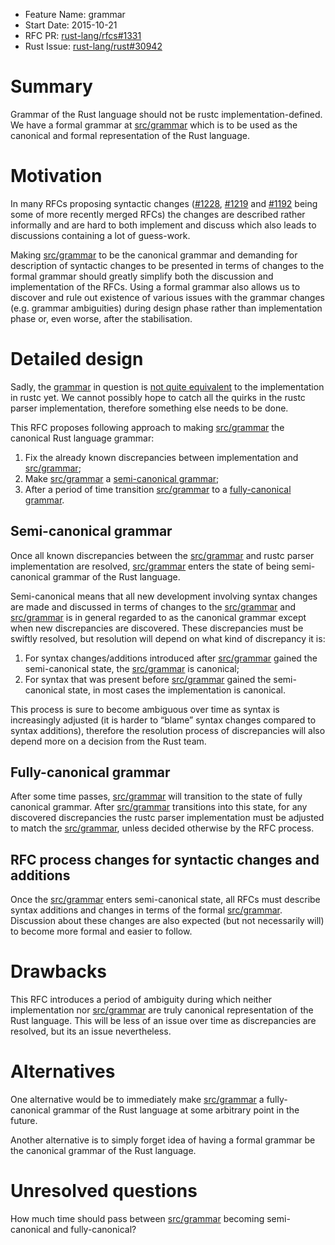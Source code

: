 - Feature Name: grammar
- Start Date: 2015-10-21
- RFC PR: [rust-lang/rfcs#1331](https://github.com/rust-lang/rfcs/pull/1331)
- Rust Issue: [rust-lang/rust#30942](https://github.com/rust-lang/rust/issues/30942)

# Summary
[summary]: #summary
[src/grammar]: https://github.com/rust-lang/rust/tree/master/src/grammar

Grammar of the Rust language should not be rustc implementation-defined. We have a formal grammar
at [src/grammar] which is to be used as the canonical and formal representation of the Rust
language.

# Motivation
[motivation]: #motivation
[#1228]: https://github.com/rust-lang/rfcs/blob/master/text/1228-placement-left-arrow.md
[#1219]: https://github.com/rust-lang/rfcs/blob/master/text/1219-use-group-as.md
[#1192]: https://github.com/rust-lang/rfcs/blob/master/text/1192-inclusive-ranges.md

In many RFCs proposing syntactic changes ([#1228], [#1219] and [#1192] being some of more recently
merged RFCs) the changes are described rather informally and are hard to both implement and
discuss which also leads to discussions containing a lot of guess-work.

Making [src/grammar] to be the canonical grammar and demanding for description of syntactic changes
to be presented in terms of changes to the formal grammar should greatly simplify both the
discussion and implementation of the RFCs. Using a formal grammar also allows us to discover and
rule out existence of various issues with the grammar changes (e.g. grammar ambiguities) during
design phase rather than implementation phase or, even worse, after the stabilisation.

# Detailed design
[design]: #detailed-design
[A-grammar]: https://github.com/rust-lang/rust/issues?utf8=✓&q=is:issue+is:open+label:A-grammar

Sadly, the [grammar][src/grammar] in question is [not quite equivalent][A-grammar] to the
implementation in rustc yet. We cannot possibly hope to catch all the quirks in the rustc parser
implementation, therefore something else needs to be done.

This RFC proposes following approach to making [src/grammar] the canonical Rust language grammar:

1. Fix the already known discrepancies between implementation and [src/grammar];
2. Make [src/grammar] a [semi-canonical grammar];
3. After a period of time transition [src/grammar] to a [fully-canonical grammar].

## Semi-canonical grammar
[semi-canonical grammar]: #semi-canonical-grammar

Once all known discrepancies between the [src/grammar] and rustc parser implementation are
resolved, [src/grammar] enters the state of being semi-canonical grammar of the Rust language.

Semi-canonical means that all new development involving syntax changes are made and discussed in
terms of changes to the [src/grammar] and [src/grammar] is in general regarded to as the canonical
grammar except when new discrepancies are discovered. These discrepancies must be swiftly resolved,
but resolution will depend on what kind of discrepancy it is:

1. For syntax changes/additions introduced after [src/grammar] gained the semi-canonical state, the
   [src/grammar] is canonical;
2. For syntax that was present before [src/grammar] gained the semi-canonical state, in most cases
   the implementation is canonical.

This process is sure to become ambiguous over time as syntax is increasingly adjusted (it is harder
to “blame” syntax changes compared to syntax additions), therefore the resolution process of
discrepancies will also depend more on a decision from the Rust team.

## Fully-canonical grammar
[fully-canonical grammar]: #fully-canonical-grammar

After some time passes, [src/grammar] will transition to the state of fully canonical grammar.
After [src/grammar] transitions into this state, for any discovered discrepancies the
rustc parser implementation must be adjusted to match the [src/grammar], unless decided otherwise
by the RFC process.

## RFC process changes for syntactic changes and additions

Once the [src/grammar] enters semi-canonical state, all RFCs must describe syntax additions and
changes in terms of the formal [src/grammar]. Discussion about these changes are also expected (but
not necessarily will) to become more formal and easier to follow.

# Drawbacks
[drawbacks]: #drawbacks

This RFC introduces a period of ambiguity during which neither implementation nor [src/grammar] are
truly canonical representation of the Rust language. This will be less of an issue over time as
discrepancies are resolved, but its an issue nevertheless.

# Alternatives
[alternatives]: #alternatives

One alternative would be to immediately make [src/grammar] a fully-canonical grammar of the Rust
language at some arbitrary point in the future.

Another alternative is to simply forget idea of having a formal grammar be the canonical grammar of
the Rust language.

# Unresolved questions
[unresolved]: #unresolved-questions

How much time should pass between [src/grammar] becoming semi-canonical and fully-canonical?
